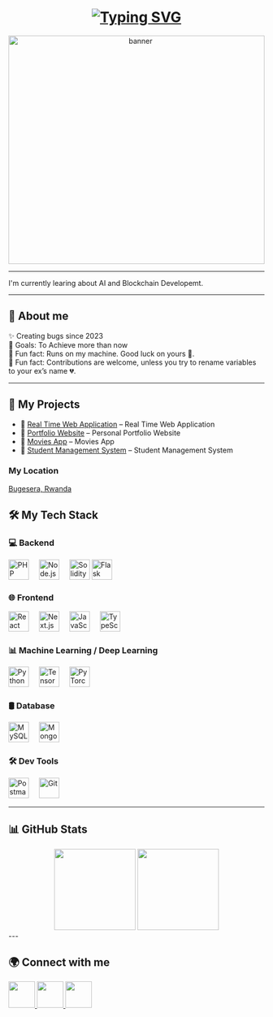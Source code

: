<!-- Banner with ML/DL background -->

<!-- Typing animation -->
<h1 align="center">
  <a href="https://git.io/typing-svg">
    <img src="https://readme-typing-svg.herokuapp.com?font=Fira+Code&weight=600&size=24&pause=1000&color=36BCF7&center=true&vCenter=true&width=600&lines=Hello%2C+I'm+Etiene+Niyomugabo;I'm+a+Web3.0+Developer;I'm+a+Machine+Learning+Developer;I'm+a+Deep+Learning+Enthusiast;I'm+Web+Developer;I'm+Full+Stack+Developer;I'm+Software+Engineer;+I'm+Relational+Database+Developer" alt="Typing SVG" />
  </a>
</h1>

<p align="center">
  <img src="https://raw.githubusercontent.com/niyomugaboetiene/niyomugaboetiene/main/ml.jpg" alt="banner" width="100%" height="450px" />
</p>

---

<p align="left">I'm currently learing about AI and Blockchain Developemt.</p>

---

<h2 align="left">🚀 About me</h2>
<p align="left">
✨ Creating bugs since 2023<br>
🎯 Goals: To Achieve more than now<br>
🎲 Fun fact: Runs on my machine. Good luck on yours 🤞. <br>
🎲 Fun fact: Contributions are welcome, unless you try to rename variables to your ex’s name 💔.

</p>

---

<h2 align="left">💼 My Projects</h2>
<ul>
  <li>🔗 <a href="https://github.com/niyomugaboetiene/gikonko-chat-frontend">Real Time Web Application</a> – Real Time Web Application</li>
  <li>🔗 <a href="https://niyomugaboetiene.onrender.com">Portfolio Website</a> – Personal Portfolio Website</li>
  <li>🔗 <a href="https://netmoviess.vercel.app/">Movies App</a> – Movies App</li>
  <li>🔗 <a href="https://github.com/niyomugaboetiene/crypto-tracker">Student Management System</a> – Student Management System</li>
</ul>

### My Location
[Bugesera, Rwanda](https://www.google.com/maps/place/Bugesera,+Rwanda)


<h2 align="left">🛠️ My Tech Stack</h2>

<h3>💻 Backend</h3>
<div align="left">
  <img src="https://cdn.jsdelivr.net/gh/devicons/devicon/icons/php/php-original.svg" height="40" title="PHP"/>
  <img width="12"/>
  <img src="https://cdn.jsdelivr.net/gh/devicons/devicon/icons/nodejs/nodejs-original.svg" height="40" title="Node.js"/>
  <img width="12"/>
  <img src="https://cdn.jsdelivr.net/gh/devicons/devicon/icons/solidity/solidity-original.svg" height="40" title="Solidity"/>
  <img src="https://cdn.jsdelivr.net/gh/devicons/devicon/icons/flask/flask-original.svg" height="40" title="Flask"/>
  <img width="12"/>
</div>

<h3>🌐 Frontend</h3>
<div align="left">
  <img src="https://cdn.jsdelivr.net/gh/devicons/devicon/icons/react/react-original.svg" height="40" title="React"/>
  <img width="12"/>
  <img src="https://cdn.jsdelivr.net/gh/devicons/devicon/icons/nextjs/nextjs-original.svg" height="40" title="Next.js"/>
  <img width="12"/>
  <img src="https://cdn.jsdelivr.net/gh/devicons/devicon/icons/javascript/javascript-original.svg" height="40" title="JavaScript"/>
  <img width="12"/>
  <img src="https://cdn.jsdelivr.net/gh/devicons/devicon/icons/typescript/typescript-original.svg" height="40" title="TypeScript"/>
</div>

<h3>📊 Machine Learning / Deep Learning</h3>
<div align="left">
  <img src="https://cdn.jsdelivr.net/gh/devicons/devicon/icons/python/python-original.svg" height="40" title="Python"/>
  <img width="12"/>
  <img src="https://cdn.jsdelivr.net/gh/devicons/devicon/icons/tensorflow/tensorflow-original.svg" height="40" title="TensorFlow"/>
  <img width="12"/>
  <img src="https://cdn.jsdelivr.net/gh/devicons/devicon/icons/pytorch/pytorch-original.svg" height="40" title="PyTorch"/>
</div>

<h3>🛢 Database</h3>
<div align="left">
  <img src="https://cdn.jsdelivr.net/gh/devicons/devicon/icons/mysql/mysql-original.svg" height="40" title="MySQL"/>
  <img width="12"/>
  <img src="https://cdn.jsdelivr.net/gh/devicons/devicon/icons/mongodb/mongodb-original.svg" height="40" title="MongoDB"/>
</div>

<h3>🛠 Dev Tools</h3>
<div align="left">
  <img src="https://cdn.jsdelivr.net/gh/devicons/devicon/icons/postman/postman-original.svg" height="40" title="Postman"/>
  <img width="12"/>
  <img src="https://cdn.jsdelivr.net/gh/devicons/devicon/icons/git/git-original.svg" height="40" title="Git"/>
</div>

---

<h2 align="left">📊 GitHub Stats</h2> <div align="center"> 
    <img src="https://github-readme-stats.vercel.app/api?username=niyomugaboetiene&show_icons=true&theme=dracula&hide=issues,prs&include_all_commits=true" height="160"/>
    <img src="https://github-readme-stats.vercel.app/api/top-langs?username=niyomugaboetiene&layout=compact&langs_count=8&theme=dracula" height="160"/> 
</div>
---

<h2 align="left">🌍 Connect with me</h2>
<div align="left">
  <a href="https://linkedin.com/in/niyomugaboetiene">
    <img src="https://raw.githubusercontent.com/maurodesouza/profile-readme-generator/master/src/assets/icons/social/linkedin/default.svg" width="52"/>
  </a>
  <a href="https://twitter.com/@Niyomugabo_250">
    <img src="https://raw.githubusercontent.com/maurodesouza/profile-readme-generator/master/src/assets/icons/social/twitter/default.svg" width="52"/>
  </a>
  <a href="https://instagram.com/etiene_250">
    <img src="https://raw.githubusercontent.com/maurodesouza/profile-readme-generator/master/src/assets/icons/social/instagram/default.svg" width="52"/>
  </a>
</div>
